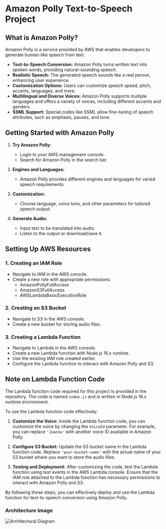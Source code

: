 # Amazon Polly Text-to-Speech Project

## What is Amazon Polly?

Amazon Polly is a service provided by AWS that enables developers to generate human-like speech from text.

- **Text-to-Speech Conversion:** Amazon Polly turns written text into spoken words, providing natural-sounding speech.
- **Realistic Speech:** The generated speech sounds like a real person, enhancing user experience.
- **Customization Options:** Users can customize speech speed, pitch, accents, languages, and more.
- **Multilingual and Diverse Voices:** Amazon Polly supports multiple languages and offers a variety of voices, including different accents and genders.
- **SSML Support:** Special codes like SSML allow fine-tuning of speech attributes, such as emphasis, pauses, and tone.

## Getting Started with Amazon Polly

1. **Try Amazon Polly:**
   - Login to your AWS management console.
   - Search for Amazon Polly in the search bar.

2. **Engines and Languages:**
   - Amazon Polly provides different engines and languages for varied speech requirements.

3. **Customization:**
   - Choose language, voice tone, and other parameters for tailored speech output.

4. **Generate Audio:**
   - Input text to be translated into audio.
   - Listen to the output or download/save it.

## Setting Up AWS Resources

### 1. Creating an IAM Role
   - Navigate to IAM in the AWS console.
   - Create a new role with appropriate permissions:
     - AmazonPollyFullAccess
     - AmazonS3FullAccess
     - AWSLambdaBasicExecutionRole

### 2. Creating an S3 Bucket
   - Navigate to S3 in the AWS console.
   - Create a new bucket for storing audio files.

### 3. Creating a Lambda Function
   - Navigate to Lambda in the AWS console.
   - Create a new Lambda function with Node.js 16.x runtime.
   - Use the existing IAM role created earlier.
   - Configure the Lambda function to interact with Amazon Polly and S3.

## Note on Lambda Function Code

The Lambda function code required for this project is provided in the repository. The code is named `index.js` and is written in Node.js 16.x runtime environment.

To use the Lambda function code effectively:

1. **Customize the Voice:** Inside the Lambda function code, you can customize the voice by changing the `VoiceId` parameter. For example, you can replace `'Joanna'` with another voice ID available in Amazon Polly.

2. **Configure S3 Bucket:** Update the S3 bucket name in the Lambda function code. Replace `'your-bucket-name'` with the actual name of your S3 bucket where you want to store the audio files.

3. **Testing and Deployment:** After customizing the code, test the Lambda function using test events in the AWS Lambda console. Ensure that the IAM role attached to the Lambda function has necessary permissions to interact with Amazon Polly and S3.

By following these steps, you can effectively deploy and use the Lambda function for text-to-speech conversion using Amazon Polly.

### Architecture Image

![Architectural Diagram](https://github.com/bhaveshjadhav/text-narrator-using-Amazon-Polly/assets/78265026/18e20fed-5bb0-45aa-94d6-f77d44e2ba1d)
